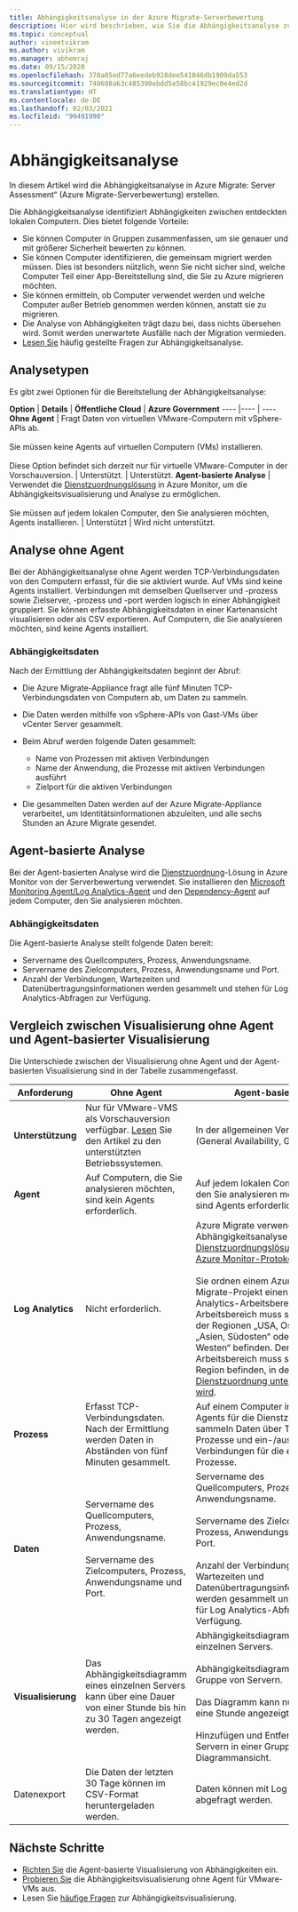 ```yaml
---
title: Abhängigkeitsanalyse in der Azure Migrate-Serverbewertung
description: Hier wird beschrieben, wie Sie die Abhängigkeitsanalyse zur Bewertung mithilfe der Azure Migrate-Serverbewertung verwenden.
ms.topic: conceptual
author: vineetvikram
ms.author: vivikram
ms.manager: abhemraj
ms.date: 09/15/2020
ms.openlocfilehash: 378a85ed77a6eedeb928dee541046db1909da553
ms.sourcegitcommit: 740698a63c485390ebdd5e58bc41929ec0e4ed2d
ms.translationtype: HT
ms.contentlocale: de-DE
ms.lasthandoff: 02/03/2021
ms.locfileid: "99491990"
---
```

# <a name="dependency-analysis"></a>Abhängigkeitsanalyse

In diesem Artikel wird die Abhängigkeitsanalyse in Azure Migrate: Server Assessment“ (Azure Migrate-Serverbewertung) erstellen.


Die Abhängigkeitsanalyse identifiziert Abhängigkeiten zwischen entdeckten lokalen Computern. Dies bietet folgende Vorteile: 

- Sie können Computer in Gruppen zusammenfassen, um sie genauer und mit größerer Sicherheit bewerten zu können.
- Sie können Computer identifizieren, die gemeinsam migriert werden müssen. Dies ist besonders nützlich, wenn Sie nicht sicher sind, welche Computer Teil einer App-Bereitstellung sind, die Sie zu Azure migrieren möchten.
- Sie können ermitteln, ob Computer verwendet werden und welche Computer außer Betrieb genommen werden können, anstatt sie zu migrieren.
- Die Analyse von Abhängigkeiten trägt dazu bei, dass nichts übersehen wird. Somit werden unerwartete Ausfälle nach der Migration vermieden.
- [Lesen Sie](common-questions-discovery-assessment.md#what-is-dependency-visualization) häufig gestellte Fragen zur Abhängigkeitsanalyse.


## <a name="analysis-types"></a>Analysetypen

Es gibt zwei Optionen für die Bereitstellung der Abhängigkeitsanalyse:

**Option** | **Details** | **Öffentliche Cloud** | **Azure Government**
----  |---- | ---- 
**Ohne Agent** | Fragt Daten von virtuellen VMware-Computern mit vSphere-APIs ab.<br/><br/> Sie müssen keine Agents auf virtuellen Computern (VMs) installieren.<br/><br/> Diese Option befindet sich derzeit nur für virtuelle VMware-Computer in der Vorschauversion. | Unterstützt. | Unterstützt.
**Agent-basierte Analyse** | Verwendet die [Dienstzuordnungslösung](../azure-monitor/insights/service-map.md) in Azure Monitor, um die Abhängigkeitsvisualisierung und Analyse zu ermöglichen.<br/><br/> Sie müssen auf jedem lokalen Computer, den Sie analysieren möchten, Agents installieren. | Unterstützt | Wird nicht unterstützt.


## <a name="agentless-analysis"></a>Analyse ohne Agent

Bei der Abhängigkeitsanalyse ohne Agent werden TCP-Verbindungsdaten von den Computern erfasst, für die sie aktiviert wurde. Auf VMs sind keine Agents installiert. Verbindungen mit demselben Quellserver und -prozess sowie Zielserver, -prozess und -port werden logisch in einer Abhängigkeit gruppiert. Sie können erfasste Abhängigkeitsdaten in einer Kartenansicht visualisieren oder als CSV exportieren. Auf Computern, die Sie analysieren möchten, sind keine Agents installiert.

### <a name="dependency-data"></a>Abhängigkeitsdaten

Nach der Ermittlung der Abhängigkeitsdaten beginnt der Abruf:

- Die Azure Migrate-Appliance fragt alle fünf Minuten TCP-Verbindungsdaten von Computern ab, um Daten zu sammeln.
- Die Daten werden mithilfe von vSphere-APIs von Gast-VMs über vCenter Server gesammelt.
- Beim Abruf werden folgende Daten gesammelt:

    - Name von Prozessen mit aktiven Verbindungen
    - Name der Anwendung, die Prozesse mit aktiven Verbindungen ausführt
    - Zielport für die aktiven Verbindungen

- Die gesammelten Daten werden auf der Azure Migrate-Appliance verarbeitet, um Identitätsinformationen abzuleiten, und alle sechs Stunden an Azure Migrate gesendet.


## <a name="agent-based-analysis"></a>Agent-basierte Analyse

Bei der Agent-basierten Analyse wird die [Dienstzuordnung](../azure-monitor/insights/service-map.md)-Lösung in Azure Monitor von der Serverbewertung verwendet. Sie installieren den [Microsoft Monitoring Agent/Log Analytics-Agent](../azure-monitor/platform/agents-overview.md#log-analytics-agent) und den [Dependency-Agent](../azure-monitor/platform/agents-overview.md#dependency-agent) auf jedem Computer, den Sie analysieren möchten.

### <a name="dependency-data"></a>Abhängigkeitsdaten

Die Agent-basierte Analyse stellt folgende Daten bereit:

- Servername des Quellcomputers, Prozess, Anwendungsname.
- Servername des Zielcomputers, Prozess, Anwendungsname und Port.
- Anzahl der Verbindungen, Wartezeiten und Datenübertragungsinformationen werden gesammelt und stehen für Log Analytics-Abfragen zur Verfügung. 



## <a name="compare-agentless-and-agent-based"></a>Vergleich zwischen Visualisierung ohne Agent und Agent-basierter Visualisierung

Die Unterschiede zwischen der Visualisierung ohne Agent und der Agent-basierten Visualisierung sind in der Tabelle zusammengefasst.

**Anforderung** | **Ohne Agent** | **Agent-basiert**
--- | --- | ---
**Unterstützung** | Nur für VMware-VMS als Vorschauversion verfügbar. [Lesen](migrate-support-matrix-vmware.md#dependency-analysis-requirements-agentless) Sie den Artikel zu den unterstützten Betriebssystemen. | In der allgemeinen Verfügbarkeit (General Availability, GA).
**Agent** | Auf Computern, die Sie analysieren möchten, sind kein Agents erforderlich. | Auf jedem lokalen Computer, den Sie analysieren möchten, sind Agents erforderlich:
**Log Analytics** | Nicht erforderlich. | Azure Migrate verwendet für die Abhängigkeitsanalyse die [Dienstzuordnungslösung](../azure-monitor/insights/service-map.md) in [Azure Monitor-Protokolle](../azure-monitor/log-query/log-query-overview.md).<br/><br/> Sie ordnen einem Azure Migrate-Projekt einen Log Analytics-Arbeitsbereich zu. Der Arbeitsbereich muss sich in einer der Regionen „USA, Osten“, „Asien, Südosten“ oder „Europa, Westen“ befinden. Der Arbeitsbereich muss sich in einer Region befinden, in der die [Dienstzuordnung unterstützt wird](../azure-monitor/insights/vminsights-configure-workspace.md#supported-regions).
**Prozess** | Erfasst TCP-Verbindungsdaten. Nach der Ermittlung werden Daten in Abständen von fünf Minuten gesammelt. | Auf einem Computer installierte Agents für die Dienstzuordnung sammeln Daten über TCP-Prozesse und ein-/ausgehende Verbindungen für die einzelnen Prozesse.
**Daten** | Servername des Quellcomputers, Prozess, Anwendungsname.<br/><br/> Servername des Zielcomputers, Prozess, Anwendungsname und Port. | Servername des Quellcomputers, Prozess, Anwendungsname.<br/><br/> Servername des Zielcomputers, Prozess, Anwendungsname und Port.<br/><br/> Anzahl der Verbindungen, Wartezeiten und Datenübertragungsinformationen werden gesammelt und stehen für Log Analytics-Abfragen zur Verfügung. 
**Visualisierung** | Das Abhängigkeitsdiagramm eines einzelnen Servers kann über eine Dauer von einer Stunde bis hin zu 30 Tagen angezeigt werden. | Abhängigkeitsdiagramm eines einzelnen Servers.<br/><br/> Abhängigkeitsdiagramm für eine Gruppe von Servern.<br/><br/>  Das Diagramm kann nur über eine Stunde angezeigt werden.<br/><br/> Hinzufügen und Entfernen von Servern in einer Gruppe aus der Diagrammansicht.
Datenexport | Die Daten der letzten 30 Tage können im CSV-Format heruntergeladen werden. | Daten können mit Log Analytics abgefragt werden.



## <a name="next-steps"></a>Nächste Schritte

- [Richten Sie](how-to-create-group-machine-dependencies.md) die Agent-basierte Visualisierung von Abhängigkeiten ein.
- [Probieren Sie](how-to-create-group-machine-dependencies-agentless.md) die Abhängigkeitsvisualisierung ohne Agent für VMware-VMs aus.
- Lesen Sie [häufige Fragen](common-questions-discovery-assessment.md#what-is-dependency-visualization) zur Abhängigkeitsvisualisierung.
